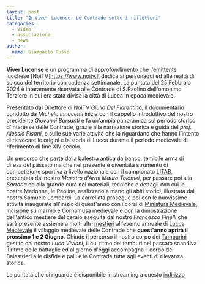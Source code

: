 ```yaml
---
layout: post
title: "🎬 Viver Lucense: Le Contrade sotto i riflettori"
categories: 
  - video
  - associazione
  - news
author:
  name: Giampaolo Russo
---
```


**Viver Lucense** è un programma di approfondimento che l'emittente lucchese [NoiTV]https://www.noitv.it dedica ai personaggi ed alle realtà di spicco del territorio con cadenza settimanale. La puntata del 25 Febbraio 2024 è interamente riservata alle Contrade di S.Paolino dell'omonimo Terziere in cui era stata divisa la città di Lucca in epoca medievale.

<!-- more -->

Presentato dal Direttore di NoiTV *Giulio Del Fiorentino*, il documentario condotto da *Michela Innocenti* inizia con il cappello introduttivo del nostro presidente *Giovanni Barsanti* e fa un'ampia panoramica sul periodo storico d'interesse delle Contrade, grazie alla narrazione storica e guida del *prof. Alessio Pisani*, e sulle sue varie attività che la riguardano che hanno l’intento di rievocare le origini e la storia di Lucca durante il periodo medievale di riferimento di fine XIV secolo.

Un percorso che parte dalla [balestra antica da banco](/pages/corsi/corso-balestra), temibile arma di difesa del passato ma che nel presente è diventata strumento di competizione sportiva a livello nazionale con il campionato [LITAB](https://www.litab.net/), presentata dal nostro *Maestro d'Armi Mauro Tolomei*, per passare poi alla *Sartoria* ed alla grande cura nei materiali, tecniche e dettagli con cui le nostre Madonne, le Paoline, realizzano a mano gli abiti storici, illustrata dal nostro Samuele Lombardi. La carrellata prosegue poi con le nuovissime attività inaugurate all'inizio di quest'anno con i corsi di [Miniatura Medievale, Incisione su marmo e Cornamusa medievale](/2023/corsi-culturali-medioevo-lucca) e con la dimostrazione dell'antico mestiere del ceraio eseguita dal nostro *Francesco Finelli* che sarà presente assieme a molti altri [mestieri](/pages/mestieri) all'evento annuale di [Lucca Medievale](https://luccamedievale.it) il villaggio medievale delle Contrade che **quest'anno aprirà il prossimo 1 e 2 Giugno**. Chiude il percorso il nostro corpo dei [Tamburini](/pages/corsi/corso-tamburo) gestito dal nostro *Luca Viviani*, il cui ritmo dei tamburi nel passato scandiva il ritmo delle battaglie ed al giorno d'oggi accompagna il corpo dei Balestrieri alle disfide e palii e le Contrade tutte agli eventi di rilevanza storica.

La puntata che ci riguarda è disponibile in streaming a questo [indirizzo](https://www.noitv.it/programmi/viver-lucense-25-02-2024/)
